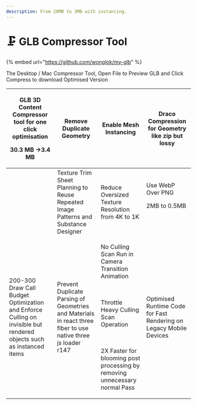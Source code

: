 ```yaml
---
description: From 20MB to 3MB with instancing.
---
```


# 🗜 GLB Compressor Tool

{% embed url="https://github.com/wonglok/my-glb" %}

The Desktop / Mac Compressor Tool, Open File to Preview GLB and Click Compress to download Optimised Version

&#x20;

| <p>GLB 3D Content Compressor tool for one click optimisation</p><p></p><p>30.3 MB →3.4 MB</p><p></p><p></p><p></p>  | <p>Remove Duplicate Geometry</p><p></p>                                                                       | Enable Mesh Instancing                                                                                                                                                                                        | Draco Compression for Geometry like zip but lossy                   |
| ------------------------------------------------------------------------------------------------------------------- | ------------------------------------------------------------------------------------------------------------- | ------------------------------------------------------------------------------------------------------------------------------------------------------------------------------------------------------------- | ------------------------------------------------------------------- |
|                                                                                                                     | Texture Trim Sheet Planning to Reuse Repeated Image Patterns and Substance Designer                           | Reduce Oversized Texture Resolution from 4K to 1K                                                                                                                                                             | <p>Use WebP Over PNG</p><p>2MB to 0.5MB</p><p><br></p>              |
| 200-300 Draw Call Budget Optimization and Enforce Culling on invisible but rendered objects such as instanced items | Prevent Duplicate Parsing of Geometries and Materials in react three fiber to use native three js loader r147 | <p>No Culling Scan Run in Camera Transition Animation </p><p><br></p><p>Throttle Heavy Culling Scan Operation</p><p><br></p><p>2X Faster for blooming post processing by removing unnecessary normal Pass</p> | Optimised Runtime Code for Fast Rendering on Legacy Mobile Devices  |


